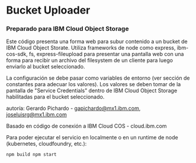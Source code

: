  # Bucket Uploader
 ### Preparado para IBM Cloud Object Storage

 Este código presenta una forma web para subur contenido a un bucket de  IBM Cloud Object Storate. Utiliza frameworks de node como express, ibm-cos-sdk, fs, express-fileupload para presentar una pantalla web con una forma para recibir un archivo del filesystem de un cliente para luego enviarlo al bucket seleccionado. 
 
 La configuración se debe pasar como variables de entorno (ver sección de constantes para adecuar los valores). Los valores se deben tomar de la pantalla de "Service Credentials" dentro de IBM Cloud Object Storage habilitadas para el bucket seleccionado.

autoría: Gerardo Pichardo - gapichardo@mx1.ibm.com, joseluisrg@mx1.ibm.com
 
Basado en código de conexión a IBM Cloud COS - cloud.ibm.com

Para poder ejecutar el servicio en localmente o en un runtime de node (kubernetes, cloudfoundry, etc.):

```npm build npm start```
